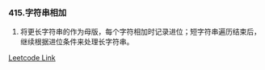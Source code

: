 ### 415.字符串相加

1. 将更长字符串的作为母版，每个字符相加时记录进位；短字符串遍历结束后，继续根据进位条件来处理长字符串。

[Leetcode Link](https://leetcode-cn.com/problems/add-strings/)